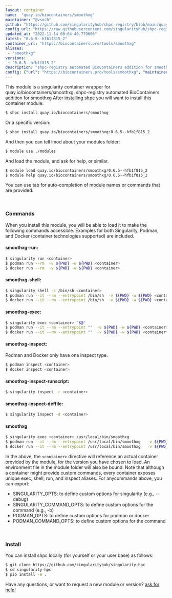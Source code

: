 ```yaml
---
layout: container
name:  "quay.io/biocontainers/smoothxg"
maintainer: "@vsoch"
github: "https://github.com/singularityhub/shpc-registry/blob/main/quay.io/biocontainers/smoothxg/container.yaml"
config_url: "https://raw.githubusercontent.com/singularityhub/shpc-registry/main/quay.io/biocontainers/smoothxg/container.yaml"
updated_at: "2022-11-14 00:04:40.779606"
latest: "0.6.5--hfb1f815_2"
container_url: "https://biocontainers.pro/tools/smoothxg"
aliases:
 - "smoothxg"
versions:
 - "0.6.5--hfb1f815_2"
description: "shpc-registry automated BioContainers addition for smoothxg"
config: {"url": "https://biocontainers.pro/tools/smoothxg", "maintainer": "@vsoch", "description": "shpc-registry automated BioContainers addition for smoothxg", "latest": {"0.6.5--hfb1f815_2": "sha256:c4c82cbbf83b65d767c3f6af2b8a6fb5894ddb828d75d1a7f94da3224b2299ea"}, "tags": {"0.6.5--hfb1f815_2": "sha256:c4c82cbbf83b65d767c3f6af2b8a6fb5894ddb828d75d1a7f94da3224b2299ea"}, "docker": "quay.io/biocontainers/smoothxg", "aliases": {"smoothxg": "/usr/local/bin/smoothxg"}}
---
```


This module is a singularity container wrapper for quay.io/biocontainers/smoothxg.
shpc-registry automated BioContainers addition for smoothxg
After [installing shpc](#install) you will want to install this container module:


```bash
$ shpc install quay.io/biocontainers/smoothxg
```

Or a specific version:

```bash
$ shpc install quay.io/biocontainers/smoothxg:0.6.5--hfb1f815_2
```

And then you can tell lmod about your modules folder:

```bash
$ module use ./modules
```

And load the module, and ask for help, or similar.

```bash
$ module load quay.io/biocontainers/smoothxg/0.6.5--hfb1f815_2
$ module help quay.io/biocontainers/smoothxg/0.6.5--hfb1f815_2
```

You can use tab for auto-completion of module names or commands that are provided.

<br>

### Commands

When you install this module, you will be able to load it to make the following commands accessible.
Examples for both Singularity, Podman, and Docker (container technologies supported) are included.

#### smoothxg-run:

```bash
$ singularity run <container>
$ podman run --rm  -v ${PWD} -w ${PWD} <container>
$ docker run --rm  -v ${PWD} -w ${PWD} <container>
```

#### smoothxg-shell:

```bash
$ singularity shell -s /bin/sh <container>
$ podman run --it --rm --entrypoint /bin/sh  -v ${PWD} -w ${PWD} <container>
$ docker run --it --rm --entrypoint /bin/sh  -v ${PWD} -w ${PWD} <container>
```

#### smoothxg-exec:

```bash
$ singularity exec <container> "$@"
$ podman run --it --rm --entrypoint ""  -v ${PWD} -w ${PWD} <container> "$@"
$ docker run --it --rm --entrypoint ""  -v ${PWD} -w ${PWD} <container> "$@"
```

#### smoothxg-inspect:

Podman and Docker only have one inspect type.

```bash
$ podman inspect <container>
$ docker inspect <container>
```

#### smoothxg-inspect-runscript:

```bash
$ singularity inspect -r <container>
```

#### smoothxg-inspect-deffile:

```bash
$ singularity inspect -d <container>
```


#### smoothxg

```bash
$ singularity exec <container> /usr/local/bin/smoothxg
$ podman run --it --rm --entrypoint /usr/local/bin/smoothxg   -v ${PWD} -w ${PWD} <container> -c " $@"
$ docker run --it --rm --entrypoint /usr/local/bin/smoothxg   -v ${PWD} -w ${PWD} <container> -c " $@"
```



In the above, the `<container>` directive will reference an actual container provided
by the module, for the version you have chosen to load. An environment file in the
module folder will also be bound. Note that although a container
might provide custom commands, every container exposes unique exec, shell, run, and
inspect aliases. For anycommands above, you can export:

 - SINGULARITY_OPTS: to define custom options for singularity (e.g., --debug)
 - SINGULARITY_COMMAND_OPTS: to define custom options for the command (e.g., -b)
 - PODMAN_OPTS: to define custom options for podman or docker
 - PODMAN_COMMAND_OPTS: to define custom options for the command

<br>

### Install

You can install shpc locally (for yourself or your user base) as follows:

```bash
$ git clone https://github.com/singularityhub/singularity-hpc
$ cd singularity-hpc
$ pip install -e .
```

Have any questions, or want to request a new module or version? [ask for help!](https://github.com/singularityhub/singularity-hpc/issues)